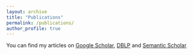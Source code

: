 ```yaml
---
layout: archive
title: "Publications"
permalink: /publications/
author_profile: true
---
```


  You can find my articles on <a href="https://scholar.google.ca/citations?user=j54VcVEAAAAJ&hl=en">Google Scholar</a>, <a href="https://dblp.org/pid/p/DoinaPrecup.html">DBLP</a> and <a href="https://www.semanticscholar.org/author/Doina-Precup/144368601">Semantic Scholar</a>

<!-- {% include base_path %}
{% for post in site.publications reversed %}
  {% include archive-single.html %}
{% endfor %}-->
